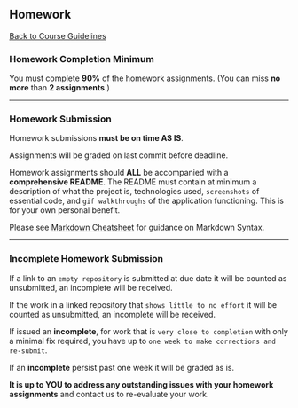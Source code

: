 ## Homework
[Back to Course Guidelines](../../README.md#course-guidelines)

### Homework Completion Minimum
You must complete **90%** of the homework assignments. (You can miss **no more** than **2 assignments**.)

<hr>

### Homework Submission
Homework submissions **must be on time AS IS**.

Assignments will be graded on last commit before deadline.

Homework assignments should **ALL** be accompanied with a **comprehensive README**. The README must contain at minimum a description of what the project is, technologies used, `screenshots` of essential code, and `gif walkthroughs` of the application functioning. This is for your own personal benefit.

Please see [Markdown Cheatsheet](https://github.com/adam-p/markdown-here/wiki/Markdown-Cheatsheet) for guidance on Markdown Syntax.

<hr>

### Incomplete Homework Submission
If a link to an `empty repository` is submitted at due date it will be counted as unsubmitted, an incomplete will be received.

If the work in a linked repository that `shows little to no effort` it will be counted as unsubmitted, an incomplete will be received.

If issued an **incomplete**, for work that is `very close to completion` with only a minimal fix required, you have up to `one week to make corrections and re-submit`.

If an **incomplete** persist past one week it will be graded as is.

**It is up to YOU to address any outstanding issues with your homework assignments** and contact us to re-evaluate your work.
